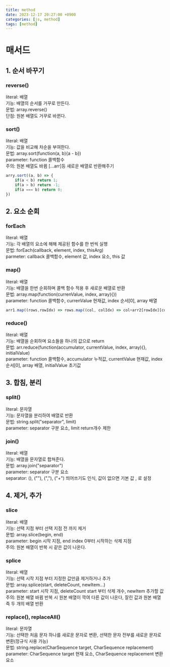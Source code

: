 ```yaml
---
title: method
date: 2023-12-17 20:27:00 +0900
categories: [js, method]
tags: [method]
---
```


# 매서드

## 1. 순서 바꾸기

### reverse()
literal: 배열   
기능: 배열의 순서를 거꾸로 만든다.   
문법: array.reverse()   
단점: 원본 배열도 거꾸로 바뀐다.   

### sort()   
literal: 배열   
기능: 값을 비교해 차순을 부여한다.   
문법: array.sort(function(a, b){a - b})   
parameter: function 콜백함수   
주의: 원본 배열도 바뀜 [...arr]등 새로운 배열로 반환해주기

```javascript
arry.sort((a, b) => {
    if(a < b) return 1;
    if(a > b) return -1;
    if(a === b) return 0;
})
```   

## 2. 요소 순회

### forEach
literal: 배열   
기능: 각 배열의 요소에 해해 제공된 함수를 한 번씩 실행   
문법: forEach(callback, element, index, thisArg)   
parmeter: callback 콜백함수, element 값, index 요소, this 값   

### map()
literal: 배열   
기능: 배열을 한번 순회하며 콜백 함수 적용 후 새로운 배열로 반환   
문법: array.map(function(currenValue, index, array){})   
parameter: function 콜백함수, currenValue 현재값, index 순서[0], array 배열   

```javascript
arr1.map((rows,rowIdx) => rows.map((col, colIdx) => col+arr2[rowIdx][colIdx]))
```   

### reduce()
literal: 배열   
기능: 배열을 순회하며 요소들을 하나의 값으로 return   
문법: arr.reduce(function(accumulator, currentValue, index, array){}, initialValue)   
parameter: function 콜백함수, accumulator 누적값, currentValue 현재값, index 순서[0], array 배열, initialValue 초기값   

## 3. 합침, 분리

### split()   
literal: 문자열   
기능: 문자열을 분리하여 배열로 반환   
문법: string.split("separator", limit)   
parameter: separator 구분 요소, limit return개수 제한   

### join()
literal: 배열   
기능: 배열을 문자열로 합쳐준다.   
문법: array.join("separator")   
parameter: separator 구분 요소   
separator: (), (""), (","), ("+") 띄어쓰기도 인식, 값이 없으면 기본 값 , 로 설정   

## 4. 제거, 추가

### slice
literal: 배열   
기능: 선택 지점 부터 선택 지점 전 까지 제거   
문법: array.slice(begin, end)   
parameter: begin 시작 지점, end index 0부터 시작하는 삭제 지점   
주의: 원본 배열이 반복 시 같은 값이 나온다.   

### splice
literal: 배열   
기능: 선택 시작 지점 부터 지정한 값만큼 제거하거나 추가   
문법: array.splice(start, deleteCount, newItem...)   
parameter: start 시작 지점, deleteCount start 부터 삭제 개수, newItem 추가할 값   
주의: 원본 배열 바뀜 반복 시 원본 배열이 깍여 다른 값이 나온다, 잘린 값과 원본 배열 즉 두 개의 배열 반환    

### replace(), replaceAll()
literal: 문자열   
기능: 선택한 처음 문자 하나를 새로운 문자로 변환, 선택한 문자 전부를 새로운 문자로 변환(정규식 사용 가능)   
문법: string.replace(CharSequence target, CharSequence replacement)   
parameter: CharSequence target 현재 요소, CharSequence replacement 변환 요소   
